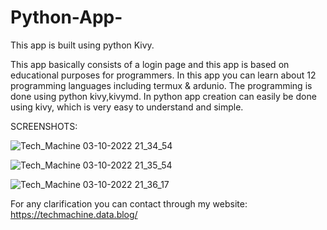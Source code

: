 # Python-App-
This app is built using python Kivy.

This app basically consists of a login page and this app is based on educational purposes for programmers. In this app you can learn about 12 programming languages including termux & ardunio. The programming is done using python kivy,kivymd. In python app creation can easily be done using kivy, which is very easy to understand and simple.

SCREENSHOTS:

![Tech_Machine 03-10-2022 21_34_54](https://user-images.githubusercontent.com/85097081/193731919-8a8bec9e-709c-4c9c-b7fe-7586b5a435ad.png)

![Tech_Machine 03-10-2022 21_35_54](https://user-images.githubusercontent.com/85097081/193731944-e7465fbe-e39f-46a2-bfc0-6886517e83a7.png)

![Tech_Machine 03-10-2022 21_36_17](https://user-images.githubusercontent.com/85097081/193731957-bfd3f07e-0c33-48d5-9c95-e765563ab14d.png)

For any clarification you can contact through my website: 
https://techmachine.data.blog/

